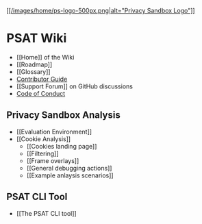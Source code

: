 [[[/images/home/ps-logo-500px.png|alt="Privacy Sandbox Logo"]]](https://privacysandbox.com)

# PSAT Wiki

- [[Home]] of the Wiki
- [[Roadmap]]
- [[Glossary]]
- [Contributor Guide](https://github.com/flutter/flutter/blob/master/CONTRIBUTING.md)
- [[Support Forum]] on GitHub discussions
- [Code of Conduct](https://github.com/flutter/flutter/blob/master/CODE_OF_CONDUCT.md)

## Privacy Sandbox Analysis

- [[Evaluation Environment]]
- [[Cookie Analysis]]
  - [[Cookies landing page]]
  - [[Filtering]]
  - [[Frame overlays]]
  - [[General debugging actions]]
  - [[Example anlaysis scenarios]]

## PSAT CLI Tool

- [[The PSAT CLI tool]]
